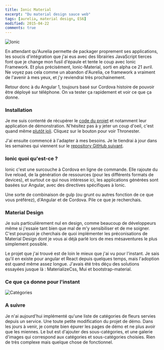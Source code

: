 ```yaml
---
title: Ionic Material
excerpt: "Du material design sauce web"
tags: [aurelia, material design, ES6]
modified: 2015-04-22
comments: true
---
```


![Ionic]({{site.url}}/images/ionic.svg)

En attendant qu'Aurelia permette de packager proprement ses applications, les soucis d'intégration que j'ai eus avec des librairies JavaScript tierces font que je change mon fusil d'épaule et tente le coup avec Ionic Framework. Et plus précisément, Ionic-Material, sorti en alpha ce 21 avril. Ne voyez pas cela comme un abandon d'Aurelia, ce framework a vraiment de l'avenir à mes yeux, et j'y reviendrai très prochainement.

Retour donc à du Angular 1, toujours basé sur Cordova histoire de pouvoir être déployé sur téléphone. On va tester ça rapidement et voir ce que ça donne.

### Installation

Je me suis contenté de récupérer le [code du projet](https://github.com/zachsoft/Ionic-Material) et notamment leur application de démonstration. N'hésitez pas à y jeter un coup d'oeil, c'est quand même [plutôt joli](http://ionicmaterial.com/demo/). Cliquez sur le bouton pour voir Thronester.

J'ai ensuite commencé à l'adapter à mes besoins. Je le tiendrai à jour dans les semaines qui viennent sur le [repository GitHub suivant](https://github.com/vferries/fleurs).

### Ionic quoi qu'est-ce ?

Ionic c'est une surcouche à Cordova en ligne de commande. Elle rajoute du live reload, de la génération de ressources (pour les différents formats de devices), et surtout ce qui nous intéresse ici, les applications générées sont basées sur Angular, avec des directives spécifiques à Ionic.

Une sorte de combinaison de gulp (ou grunt ou autres fonction de ce que vous préférez), d'Angular et de Cordova. Pile ce que je recherchais.

### Material Design

Je suis particulièrement nul en design, comme beaucoup de développeurs même si j'essaie tant bien que mal de m'y sensibiliser et de me soigner. C'est pourquoi je cherchais de quoi implémenter les préconisations de Material Design dont je vous ai déjà parlé lors de mes mésaventures le plus simplement possible.

Le projet que j'ai trouvé est de loin le mieux que j'ai vu pour l'instant. Je sais qu'il en existe pour angular et React depuis quelques temps, mais l'adoption est quand même assez longue. J'avais été très déçu des solutions essayées jusque là : MaterializeCss, Mui et bootstrap-material.

### Ce que ça donne pour l'instant

![Catégories]({{site.url}}/images/fleurs.png)

### A suivre

Je n'ai aujourd'hui implémenté qu'une liste de catégories de fleurs servies depuis un service. Une toute petite modification du projet de démo. Dans les jours à venir, je compte bien épurer les pages de démo et ne plus avoir que les miennes. Le but est d'ajouter des sous-catégories, et une galerie d'images qui correspond aux catégories et sous-catégories choisies. Rien de très complexe mais quelque chose de fonctionnel.